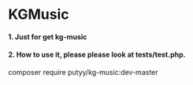 # KGMusic
#### 1. Just for get kg-music

#### 2. How to use it, please please look at tests/test.php.

composer require putyy/kg-music:dev-master
